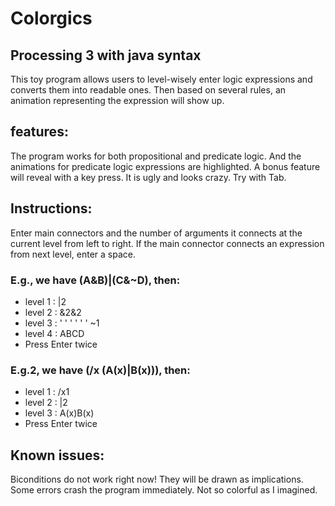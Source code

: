 # Colorgics
## Processing 3 with java syntax
  This toy program allows users to level-wisely enter logic expressions and converts them into readable ones. Then based on several rules, an animation representing the expression will show up. 
  ## features: 
  The program works for both propositional and predicate logic. And the animations for predicate logic expressions are highlighted.
  A bonus feature will reveal with a key press. It is ugly and looks crazy. Try with Tab.
  ## Instructions: 
  Enter main connectors and the number of arguments it connects at the current level from left to right. If the main connector connects an expression from next level, enter a space. 
  ### E.g., we have (A&B)|(C&~D), then:
  * level 1 : |2
  * level 2 : &2&2
  * level 3 : ' ' ' ' ' ' ~1
  * level 4 : ABCD
  * Press Enter twice
  ### E.g.2, we have (/x (A(x)|B(x))), then:
  * level 1 : /x1
  * level 2 : |2
  * level 3 : A(x)B(x)
  * Press Enter twice
  ## Known issues:
  Biconditions do not work right now! They will be drawn as implications.
  Some errors crash the program immediately.
  Not so colorful as I imagined.
